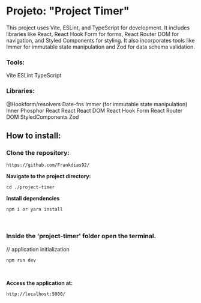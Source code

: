 <h1> Projeto: "Project Timer" </h1>

<p>
This project uses Vite, ESLint, and TypeScript for development. It includes libraries like React, React Hook Form for forms, React Router DOM for navigation, and Styled Components for styling. It also incorporates tools like Immer for immutable state manipulation and Zod for data schema validation.
</p>

<h3> Tools: </h3>

Vite
ESLint
TypeScript

<h3> Libraries: </h3>

@Hookform/resolvers
Date-fns
Immer (for immutable state manipulation)
Inner
Phosphor React
React
React DOM
React Hook Form
React Router DOM
StyledComponents
Zod

<h2>How to install:</h2>

<h3><strong>Clone the repository:</strong></h3>

 ```
 https://github.com/Frankdias92/
 ```

<strong>Navigate to the project directory:</strong>

```
cd ./project-timer
```
<strong>Install dependencies</strong>
```
npm i or yarn install
```
</br>

### Inside the 'project-timer' folder open the terminal.

// application initialization
```
npm run dev
```

</br>

**Access the application at:**
```
http://localhost:5000/
```
